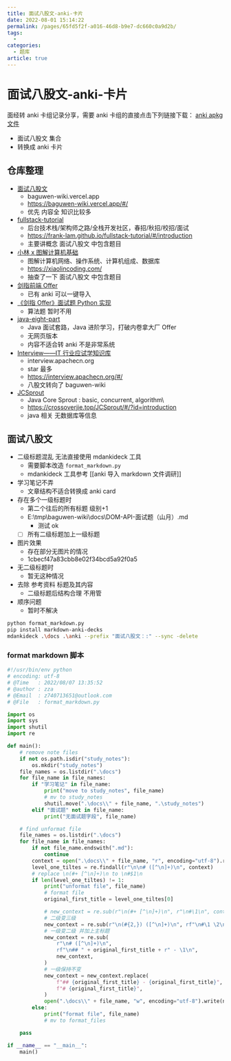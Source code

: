```yaml
---
title: 面试八股文-anki-卡片
date: 2022-08-01 15:14:22
permalink: /pages/65fd5f2f-a016-46d8-b9e7-dc660c0a9d2b/
tags:
  - 
categories:
  - 题库
article: true
---
```


# 面试八股文-anki-卡片

面经转 anki 卡组记录分享，需要 anki 卡组的直接点击下列链接下载：
[anki apkg 文件](https://drive.google.com/drive/folders/1eKq-YYJQDdXmzNLMvDRgRUif1I1SqJ7T?usp=sharing)

- 面试八股文 集合
- 转换成 anki 卡片

## 仓库整理

- [面试八股文](https://github.com/apachecn/baguwen-wiki)
  - baguwen-wiki.vercel.app
  - https://baguwen-wiki.vercel.app/#/
  - 优先 内容全 知识比较多
- [fullstack-tutorial](https://github.com/frank-lam/fullstack-tutorial)
  - 后台技术栈/架构师之路/全栈开发社区，春招/秋招/校招/面试
  - https://frank-lam.github.io/fullstack-tutorial/#/introduction
  - 主要讲概念 面试八股文 中包含题目
- [小林 x 图解计算机基础](https://github.com/xiaolincoder/CS-Base)
  - 图解计算机网络、操作系统、计算机组成、数据库
  - https://xiaolincoding.com/
  - 抽查了一下  面试八股文 中包含题目
- [剑指前端 Offer](https://github.com/HZFE/awesome-interview)
  - 已有 anki 可以一键导入
- [《剑指 Offer》面试题 Python 实现](https://github.com/JushuangQiao/Python-Offer)
  - 算法题 暂时不用
- [java-eight-part](https://github.com/CoderLeixiaoshuai/java-eight-part)
  - Java 面试套路，Java 进阶学习，打破内卷拿大厂 Offer
  - 无网页版本
  - 内容不适合转 anki 不是非常系统
- [Interview——IT 行业应试学知识库](https://github.com/apachecn/Interview)
  - interview.apachecn.org
  - star 最多
  - https://interview.apachecn.org/#/
  - 八股文转向了 baguwen-wiki
- [JCSprout](https://github.com/crossoverJie/JCSprout)
  - Java Core Sprout : basic, concurrent, algorithm\
  - https://crossoverjie.top/JCSprout/#/?id=introduction
  - java 相关 无数据库等信息

## 面试八股文

- 二级标题混乱 无法直接使用 mdankideck 工具
  - 需要脚本改造 `format_markdown.py`
  - mdankideck 工具参考 [[anki 导入 markdown 文件调研]]
- 学习笔记不弄
  - 文章结构不适合转换成 anki card
- 存在多个一级标题时
  - 第二个往后的所有标题 级别+1
  - E:\tmp\baguwen-wiki\docs\DOM-API-面试题（山月）.md
    - 测试 ok
  - [ ] 所有二级标题加上一级标题
- 图片效果
  - 存在部分无图片的情况
  - 1cbecf47a83cbb8e02f34bcd5a92f0a5
- 无二级标题时
  - 暂无这种情况
- 去除 参考资料 标题及其内容
  - 二级标题后结构合理 不用管
- 顺序问题
  - 暂时不解决

``` bash
python format_markdown.py
pip install markdown-anki-decks
mdankideck .\docs .\anki --prefix "面试八股文：:" --sync -delete 
```

### format markdown 脚本

``` python
#!/usr/bin/env python
# encoding: utf-8
# @Time   : 2022/08/07 13:35:52
# @author : zza
# @Email  : z740713651@outlook.com
# @File   : format_markdown.py

import os
import sys
import shutil
import re

def main():
    # remove note files
    if not os.path.isdir("study_notes"):
        os.mkdir("study_notes")
    file_names = os.listdir(".\docs")
    for file_name in file_names:
        if "学习笔记" in file_name:
            print("move to study_notes", file_name)
            # mv to study_notes
            shutil.move(".\docs\\" + file_name, ".\study_notes")
        elif "面试题" not in file_name:
            print("无面试题字段", file_name)

    # find unformat file
    file_names = os.listdir(".\docs")
    for file_name in file_names:
        if not file_name.endswith(".md"):
            continue
        context = open(".\docs\\" + file_name, "r", encoding="utf-8").read()
        level_one_tiltes = re.findall(r"\n\n# ([^\n]+)\n", context)
        # replace \n(#+ [^\n]+)\n to \n#$1\n
        if len(level_one_tiltes) != 1:
            print("unformat file", file_name)
            # format file
            original_first_title = level_one_tiltes[0]

            # new_context = re.sub(r"\n(#+ [^\n]+)\n", r"\n#\1\n", context)
            # 二级变三级
            new_context = re.sub(r"\n(#{2,}) ([^\n]+)\n", rf"\n#\1 \2\n", context)
            # 一级变二级 并加上主标题
            new_context = re.sub(
                r"\n# ([^\n]+)\n",
                rf"\n## " + original_first_title + r" - \1\n",
                new_context,
            )
            # 一级保持不变
            new_context = new_context.replace(
                f"## {original_first_title} - {original_first_title}",
                f"# {original_first_title}",
            )
            open(".\docs\\" + file_name, "w", encoding="utf-8").write(new_context)
        else:
            print("format file", file_name)
            # mv to format_files

    pass

if __name__ == "__main__":
    main()

```
